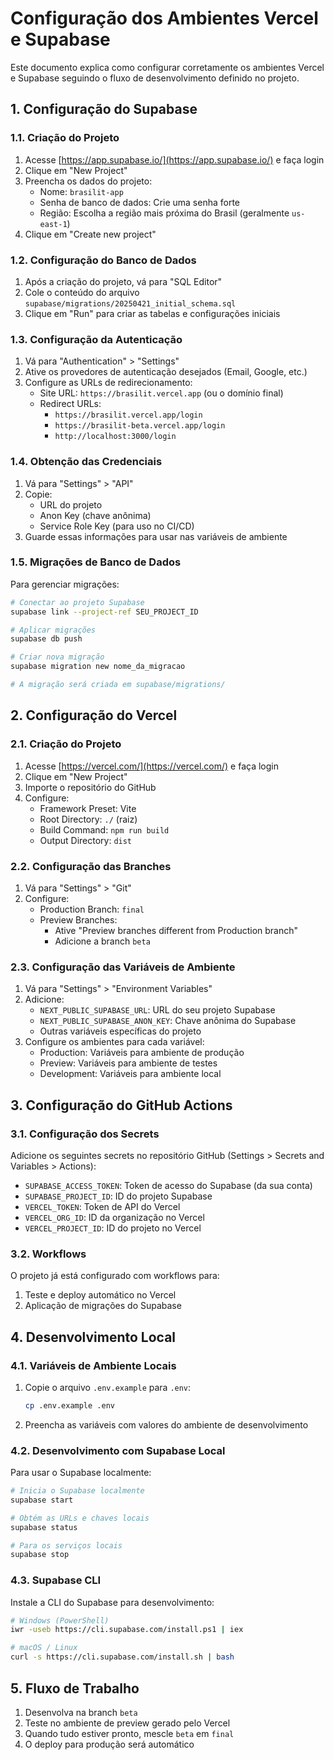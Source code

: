 # Configuração dos Ambientes Vercel e Supabase

Este documento explica como configurar corretamente os ambientes Vercel e Supabase seguindo o fluxo de desenvolvimento definido no projeto.

## 1. Configuração do Supabase

### 1.1. Criação do Projeto

1. Acesse [https://app.supabase.io/](https://app.supabase.io/) e faça login
2. Clique em "New Project"
3. Preencha os dados do projeto:
   - Nome: `brasilit-app`
   - Senha de banco de dados: Crie uma senha forte
   - Região: Escolha a região mais próxima do Brasil (geralmente `us-east-1`)
4. Clique em "Create new project"

### 1.2. Configuração do Banco de Dados

1. Após a criação do projeto, vá para "SQL Editor"
2. Cole o conteúdo do arquivo `supabase/migrations/20250421_initial_schema.sql`
3. Clique em "Run" para criar as tabelas e configurações iniciais

### 1.3. Configuração da Autenticação

1. Vá para "Authentication" > "Settings"
2. Ative os provedores de autenticação desejados (Email, Google, etc.)
3. Configure as URLs de redirecionamento:
   - Site URL: `https://brasilit.vercel.app` (ou o domínio final)
   - Redirect URLs:
     - `https://brasilit.vercel.app/login`
     - `https://brasilit-beta.vercel.app/login`
     - `http://localhost:3000/login`

### 1.4. Obtenção das Credenciais

1. Vá para "Settings" > "API"
2. Copie:
   - URL do projeto
   - Anon Key (chave anônima)
   - Service Role Key (para uso no CI/CD)
3. Guarde essas informações para usar nas variáveis de ambiente

### 1.5. Migrações de Banco de Dados

Para gerenciar migrações:

```bash
# Conectar ao projeto Supabase
supabase link --project-ref SEU_PROJECT_ID

# Aplicar migrações
supabase db push

# Criar nova migração
supabase migration new nome_da_migracao

# A migração será criada em supabase/migrations/
```

## 2. Configuração do Vercel

### 2.1. Criação do Projeto

1. Acesse [https://vercel.com/](https://vercel.com/) e faça login
2. Clique em "New Project"
3. Importe o repositório do GitHub
4. Configure:
   - Framework Preset: Vite
   - Root Directory: `./` (raiz)
   - Build Command: `npm run build`
   - Output Directory: `dist`

### 2.2. Configuração das Branches

1. Vá para "Settings" > "Git"
2. Configure:
   - Production Branch: `final`
   - Preview Branches:
     - Ative "Preview branches different from Production branch"
     - Adicione a branch `beta`

### 2.3. Configuração das Variáveis de Ambiente

1. Vá para "Settings" > "Environment Variables"
2. Adicione:
   - `NEXT_PUBLIC_SUPABASE_URL`: URL do seu projeto Supabase
   - `NEXT_PUBLIC_SUPABASE_ANON_KEY`: Chave anônima do Supabase
   - Outras variáveis específicas do projeto
3. Configure os ambientes para cada variável:
   - Production: Variáveis para ambiente de produção
   - Preview: Variáveis para ambiente de testes
   - Development: Variáveis para ambiente local

## 3. Configuração do GitHub Actions

### 3.1. Configuração dos Secrets

Adicione os seguintes secrets no repositório GitHub (Settings > Secrets and Variables > Actions):

- `SUPABASE_ACCESS_TOKEN`: Token de acesso do Supabase (da sua conta)
- `SUPABASE_PROJECT_ID`: ID do projeto Supabase
- `VERCEL_TOKEN`: Token de API do Vercel
- `VERCEL_ORG_ID`: ID da organização no Vercel
- `VERCEL_PROJECT_ID`: ID do projeto no Vercel

### 3.2. Workflows

O projeto já está configurado com workflows para:

1. Teste e deploy automático no Vercel
2. Aplicação de migrações do Supabase

## 4. Desenvolvimento Local

### 4.1. Variáveis de Ambiente Locais

1. Copie o arquivo `.env.example` para `.env`:
   ```bash
   cp .env.example .env
   ```

2. Preencha as variáveis com valores do ambiente de desenvolvimento

### 4.2. Desenvolvimento com Supabase Local

Para usar o Supabase localmente:

```bash
# Inicia o Supabase localmente
supabase start

# Obtém as URLs e chaves locais
supabase status

# Para os serviços locais
supabase stop
```

### 4.3. Supabase CLI

Instale a CLI do Supabase para desenvolvimento:

```bash
# Windows (PowerShell)
iwr -useb https://cli.supabase.com/install.ps1 | iex

# macOS / Linux
curl -s https://cli.supabase.com/install.sh | bash
```

## 5. Fluxo de Trabalho

1. Desenvolva na branch `beta`
2. Teste no ambiente de preview gerado pelo Vercel
3. Quando tudo estiver pronto, mescle `beta` em `final`
4. O deploy para produção será automático

